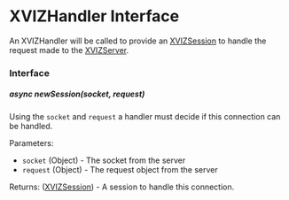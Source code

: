 # XVIZHandler Interface

An XVIZHandler will be called to provide an
[XVIZSession](/docs/api-reference/server/overview-session.md) to handle the request made to the
[XVIZServer](/docs/api-reference/server/xviz-server.md).

### Interface

##### async newSession(socket, request)

Using the `socket` and `request` a handler must decide if this connection can be handled.

Parameters:

- `socket` (Object) - The socket from the server
- `request` (Object) - The request object from the server

Returns: ([XVIZSession](/docs/api-reference/server/overview-session.md)) - A session to handle this
connection.
